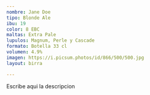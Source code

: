```yaml
---
nombre: Jane Doe
tipo: Blonde Ale
ibu: 19
color: 8 EBC
maltas: Extra Pale
lupulos: Magnum, Perle y Cascade
formato: Botella 33 cl
volumen: 4.9%
imagen: https://i.picsum.photos/id/866/500/500.jpg
layout: birra

---
```

Escribe aqui la descripcion